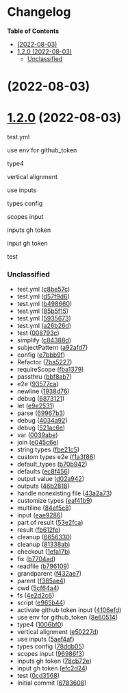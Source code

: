 # Changelog

<!-- START doctoc generated TOC please keep comment here to allow auto update -->
<!-- DON'T EDIT THIS SECTION, INSTEAD RE-RUN doctoc TO UPDATE -->

**Table of Contents**

- [ (2022-08-03)](#2022-08-03)
- [1.2.0 (2022-08-03)](#120-2022-08-03)
  - [Unclassified](#unclassified)

<!-- END doctoc generated TOC please keep comment here to allow auto update -->

# [](https://github.com/kevgo/action-test/compare/v1.2.0...v) (2022-08-03)

# [1.2.0](https://github.com/kevgo/action-test/compare/67836085cf2c4f0a8106581d8c6a5adbcac6b9fe...v1.2.0) (2022-08-03)

test.yml

use env for github_token

type4

vertical alignment

use inputs

types config

scopes input

inputs gh token

input gh token

test

### Unclassified

- test.yml ([c8be57c](https://github.com/kevgo/action-test/commit/c8be57c3a4394245e9912ceb6b755a61f78074f9))
- test.yml ([d57f9d6](https://github.com/kevgo/action-test/commit/d57f9d6e02fc757ada76204599ee43c77f8f51fe))
- test.yml ([b498660](https://github.com/kevgo/action-test/commit/b4986604589dd3742fc1b710f268e43c6eccec9d))
- test.yml ([85b5f15](https://github.com/kevgo/action-test/commit/85b5f15d0f807c5f1fd45c323a1e5745e618726f))
- test.yml ([5935673](https://github.com/kevgo/action-test/commit/5935673ffec0484903c19d55d548bfd4da633310))
- test.yml ([a26b26d](https://github.com/kevgo/action-test/commit/a26b26d062f9c40e80ff4475bc5d5d8bb045c512))
- test ([008793c](https://github.com/kevgo/action-test/commit/008793c73bc3ecfd22b77052c978809a7729b7cb))
- simplify ([c84388d](https://github.com/kevgo/action-test/commit/c84388dafd5477e0d76d97e475dfb1f2180bf780))
- subjectPattern ([a92afd7](https://github.com/kevgo/action-test/commit/a92afd78788cac4caca669f60fecb459e64cb590))
- config ([e7bbb9f](https://github.com/kevgo/action-test/commit/e7bbb9fdc96b41b719e6331dd55528355cad6c70))
- Refactor ([7ba5227](https://github.com/kevgo/action-test/commit/7ba5227920bc48e44cbc91f66899a3795c11a0df))
- requireScope ([fba1379](https://github.com/kevgo/action-test/commit/fba13799b525932010178faf6db926a2f6e5cbe2))
- passthru ([bbf8ab7](https://github.com/kevgo/action-test/commit/bbf8ab74b00a043d306d25186aee48a71d0847e5))
- e2e ([93577ca](https://github.com/kevgo/action-test/commit/93577caf1d4de380c991ae7c5dbdd97996c7cce9))
- newline ([1938d76](https://github.com/kevgo/action-test/commit/1938d765af94b55ff0621333f49f3b645599c440))
- debug ([6873121](https://github.com/kevgo/action-test/commit/6873121568060fe41860d62c78a9193763f6aa5f))
- let ([e9e2531](https://github.com/kevgo/action-test/commit/e9e25310469d880667691c66c6ce9ca43a150bdd))
- parse ([69967b3](https://github.com/kevgo/action-test/commit/69967b35667c5fd70fc03ef41e5dc725e7e21505))
- debug ([4034a92](https://github.com/kevgo/action-test/commit/4034a92047c55308a185fb4ee0e8e2b740731e77))
- debug ([521ac6e](https://github.com/kevgo/action-test/commit/521ac6e8e2ae3a672db462fdc58f5cceca244167))
- var ([0039abe](https://github.com/kevgo/action-test/commit/0039abe12c6e7747a64766af6cdecee802ecf8e2))
- join ([e045c6e](https://github.com/kevgo/action-test/commit/e045c6ead1c1c1ed39356924704804e4fd5c93df))
- string types ([fbe21c5](https://github.com/kevgo/action-test/commit/fbe21c53ae83623be1b7b889f0fac865ae0f1479))
- custom types e2e ([f1a3f86](https://github.com/kevgo/action-test/commit/f1a3f867cf8dabed258e057f5e4d660b6c9f790d))
- default_types ([b70b942](https://github.com/kevgo/action-test/commit/b70b9424478addf656e36023706d37a95b4682d6))
- defaults ([ec8f456](https://github.com/kevgo/action-test/commit/ec8f456cc2f4a86dbcbae7880c7936bf7c65acc8))
- output value ([d02a942](https://github.com/kevgo/action-test/commit/d02a9421fd27d8986b41c57fbddd8c572db47d14))
- outputs ([46b2818](https://github.com/kevgo/action-test/commit/46b28181c21e0ca1a45b46e0474eed76af337c25))
- handle nonexisting file ([43a2a73](https://github.com/kevgo/action-test/commit/43a2a739b7dd92396e25ba309e9b80e7cb3a7b65))
- customize types ([eaf41b9](https://github.com/kevgo/action-test/commit/eaf41b945260e660dd975fa8a4cfee0a387ceacd))
- multiline ([84ef5c8](https://github.com/kevgo/action-test/commit/84ef5c89a016357750b80583eb5a317f0ef0e50a))
- input ([eae9286](https://github.com/kevgo/action-test/commit/eae92869c7318e7e01aa81ba640e8ce58a5844d8))
- part of result ([53e2fca](https://github.com/kevgo/action-test/commit/53e2fca02ffe4c8f642396c10ff845fc2c82fe7c))
- result ([fb612fe](https://github.com/kevgo/action-test/commit/fb612fef181b56bd46dea9ad99d9d1ffa91d7bc8))
- cleanup ([6656330](https://github.com/kevgo/action-test/commit/6656330488f287f8e97c0ce77a174f73d7f08b0f))
- cleanup ([81338ab](https://github.com/kevgo/action-test/commit/81338ab912db09aae356088a3196137e0cdfd4bc))
- checkout ([1efa17b](https://github.com/kevgo/action-test/commit/1efa17b0199235cb378f9f84255a75c66df63646))
- fix ([b7704ad](https://github.com/kevgo/action-test/commit/b7704ad72901e7ac7990b84f842fba336b63f0cf))
- readfile ([b796109](https://github.com/kevgo/action-test/commit/b796109389f4cf8a5e8f37d841e2fed11670bb27))
- grandparent ([f432ae7](https://github.com/kevgo/action-test/commit/f432ae72e2728cf8a0f588adc7a41b652af79ee5))
- parent ([f385ae4](https://github.com/kevgo/action-test/commit/f385ae4055cb4595631e68a3bc128535b4014950))
- cwd ([5cf64a4](https://github.com/kevgo/action-test/commit/5cf64a4a62242150cf6ff6cb6d80aa6b7d663cbd))
- fs ([4e2d2c6](https://github.com/kevgo/action-test/commit/4e2d2c6e0e62fa93b81cf972c86c38aa3d1f1837))
- script ([e965b44](https://github.com/kevgo/action-test/commit/e965b446220b5ef5cfc18a1871f3d12cac000096))
- activate github token input ([4106efd](https://github.com/kevgo/action-test/commit/4106efd337e109c6247492ab80406cf2bac0e81b))
- use env for github_token ([8e60514](https://github.com/kevgo/action-test/commit/8e605142b0f88e43d2bbdf3abf54665f70af50b7))
- type4 ([1006bf0](https://github.com/kevgo/action-test/commit/1006bf0a576c356e268a61d37cd48f2acb738a23))
- vertical alignment ([e50227d](https://github.com/kevgo/action-test/commit/e50227df11d9087e377e8b48344ba762547d080b))
- use inputs ([5aef4af](https://github.com/kevgo/action-test/commit/5aef4af5702d8c5c9eb3b78acdc2e613408f3a69))
- types config ([78ddb05](https://github.com/kevgo/action-test/commit/78ddb055fa8ddbf99c762fcc91605f0ed6cfb051))
- scopes input ([96986f3](https://github.com/kevgo/action-test/commit/96986f314fbfdfcc5b570760663e607688b1d86f))
- inputs gh token ([78cb72e](https://github.com/kevgo/action-test/commit/78cb72e87df79600b16728481592977213f738c4))
- input gh token ([efc2d24](https://github.com/kevgo/action-test/commit/efc2d24e78034021c794fc8522d69c64315b1fb5))
- test ([0cd3568](https://github.com/kevgo/action-test/commit/0cd356875348954ec42d57f533d5b6b9771c023e))
- Initial commit ([6783608](https://github.com/kevgo/action-test/commit/67836085cf2c4f0a8106581d8c6a5adbcac6b9fe))
